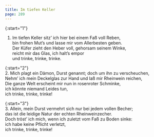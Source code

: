```yaml
---
title: Im tiefen Keller
page: 289
---  
```



{:start="1"}  
1. Im tiefen Keller sitz’ ich hier bei einem Faß voll Reben,  
bin frohen Mut’s und lasse mir vom Allerbesten geben.  
Der Küfer zieht den Heber voll, gehorsam seinem Winke,  
reicht mir das Glas, ich halt’s empor  
und trinke, trinke, trinke.  


{:start="2"}  
2. Mich plagt ein Dämon, Durst genannt; doch um ihn zu verscheuchen,  
Nehm’ ich mein Deckelglas zur Hand und laß mir Rheinwein reichen,  
Die ganze Welt erscheint mir nun in rosenroter Schminke,  
ich könnte niemand Leides tun,  
ich trinke, trinke, trinke!  


{:start="3"}  
3. Allein, mein Durst vermehrt sich nur bei jedem vollen Becher;  
das ist die leidige Natur der echten Rheinweinzecher.  
Doch tröst’ ich mich, wenn ich zuletzt vom Faß zu Boden sinke:  
ich habe keine Pflicht verletzt,  
ich trinke, trinke, trinke!  